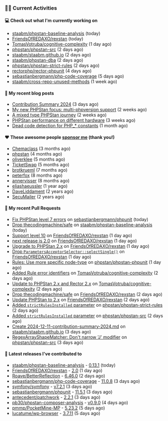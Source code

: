 ### 👨‍💻 Current Activities


#### 💻 Check out what I'm currently working on

- [staabm/phpstan-baseline-analysis](https://github.com/staabm/phpstan-baseline-analysis) (today)
- [FriendsOfREDAXO/rexstan](https://github.com/FriendsOfREDAXO/rexstan) (today)
- [TomasVotruba/cognitive-complexity](https://github.com/TomasVotruba/cognitive-complexity) (1 day ago)
- [phpstan/phpstan-src](https://github.com/phpstan/phpstan-src) (2 days ago)
- [staabm/staabm.github.io](https://github.com/staabm/staabm.github.io) (2 days ago)
- [staabm/phpstan-dba](https://github.com/staabm/phpstan-dba) (2 days ago)
- [phpstan/phpstan-strict-rules](https://github.com/phpstan/phpstan-strict-rules) (2 days ago)
- [rectorphp/rector-phpunit](https://github.com/rectorphp/rector-phpunit) (4 days ago)
- [sebastianbergmann/php-code-coverage](https://github.com/sebastianbergmann/php-code-coverage) (5 days ago)
- [staabm/cross-repo-unused-methods](https://github.com/staabm/cross-repo-unused-methods) (1 week ago)


#### 📜 My recent blog posts

- [Contribution Summary 2024](https://staabm.github.io/2024/12/11/contribution-summary-2024.html) (3 days ago)
- [My new PHPStan focus: multi-phpversion support](https://staabm.github.io/2024/11/28/phpstan-php-version-in-scope.html) (2 weeks ago)
- [A mixed type PHPStan journey](https://staabm.github.io/2024/11/26/phpstan-mixed-types.html) (2 weeks ago)
- [PHPStan performance on different hardware](https://staabm.github.io/2024/11/17/phpstan-performance-on-different-hardware.html) (3 weeks ago)
- [Dead code detection for PHP_* constants](https://staabm.github.io/2024/11/14/phpstan-php-version-narrowing.html) (1 month ago)


#### ❤️ These awesome people [sponsor me](https://github.com/sponsors/staabm) (thank you!)

- [Chemaclass](https://github.com/Chemaclass) (3 months ago)
- [phpstan](https://github.com/phpstan) (4 months ago)
- [oliverklee](https://github.com/oliverklee) (5 months ago)
- [TicketSwap](https://github.com/TicketSwap) (5 months ago)
- [brotkrueml](https://github.com/brotkrueml) (7 months ago)
- [peterfox](https://github.com/peterfox) (8 months ago)
- [annervisser](https://github.com/annervisser) (8 months ago)
- [eliashaeussler](https://github.com/eliashaeussler) (1 year ago)
- [DaveLiddament](https://github.com/DaveLiddament) (2 years ago)
- [SecuMailer](https://github.com/SecuMailer) (2 years ago)


#### 🔨 My recent Pull Requests

- [Fix PHPStan level 7 errors](https://github.com/sebastianbergmann/phpunit/pull/6084) on [sebastianbergmann/phpunit](https://github.com/sebastianbergmann/phpunit) (today)
- [Drop thecodingmachine/safe](https://github.com/staabm/phpstan-baseline-analysis/pull/191) on [staabm/phpstan-baseline-analysis](https://github.com/staabm/phpstan-baseline-analysis) (today)
- [Support level 10](https://github.com/FriendsOfREDAXO/rexstan/pull/787) on [FriendsOfREDAXO/rexstan](https://github.com/FriendsOfREDAXO/rexstan) (1 day ago)
- [next release is 2.0](https://github.com/FriendsOfREDAXO/rexstan/pull/786) on [FriendsOfREDAXO/rexstan](https://github.com/FriendsOfREDAXO/rexstan) (1 day ago)
- [Upgrade to PHPStan 2.x](https://github.com/FriendsOfREDAXO/rexstan/pull/785) on [FriendsOfREDAXO/rexstan](https://github.com/FriendsOfREDAXO/rexstan) (1 day ago)
- [Drop `ParametersAcceptorSelector::selectSingle()`](https://github.com/FriendsOfREDAXO/rexstan/pull/784) on [FriendsOfREDAXO/rexstan](https://github.com/FriendsOfREDAXO/rexstan) (1 day ago)
- [Rules: Use more specific node-type](https://github.com/phpstan/phpstan-phpunit/pull/217) on [phpstan/phpstan-phpunit](https://github.com/phpstan/phpstan-phpunit) (1 day ago)
- [Added Rule error identifiers](https://github.com/TomasVotruba/cognitive-complexity/pull/10) on [TomasVotruba/cognitive-complexity](https://github.com/TomasVotruba/cognitive-complexity) (2 days ago)
- [Update to PHPStan 2.x and Rector 2.x](https://github.com/TomasVotruba/cognitive-complexity/pull/9) on [TomasVotruba/cognitive-complexity](https://github.com/TomasVotruba/cognitive-complexity) (2 days ago)
- [Drop thecodingmachine/safe](https://github.com/FriendsOfREDAXO/rexstan/pull/783) on [FriendsOfREDAXO/rexstan](https://github.com/FriendsOfREDAXO/rexstan) (2 days ago)
- [Update PHPStan to 2.x](https://github.com/FriendsOfREDAXO/rexstan/pull/782) on [FriendsOfREDAXO/rexstan](https://github.com/FriendsOfREDAXO/rexstan) (2 days ago)
- [Added `strictRulesInstalled` parameter](https://github.com/phpstan/phpstan-strict-rules/pull/254) on [phpstan/phpstan-strict-rules](https://github.com/phpstan/phpstan-strict-rules) (2 days ago)
- [Added `strictRulesInstalled` parameter](https://github.com/phpstan/phpstan-src/pull/3729) on [phpstan/phpstan-src](https://github.com/phpstan/phpstan-src) (2 days ago)
- [Create 2024-12-11-contribution-summary-2024.md](https://github.com/staabm/staabm.github.io/pull/128) on [staabm/staabm.github.io](https://github.com/staabm/staabm.github.io) (3 days ago)
- [RegexArrayShapeMatcher: Don&#39;t narrow &#39;J&#39; modifier](https://github.com/phpstan/phpstan-src/pull/3723) on [phpstan/phpstan-src](https://github.com/phpstan/phpstan-src) (3 days ago)


#### 🔭 Latest releases I've contributed to

- [staabm/phpstan-baseline-analysis](https://github.com/staabm/phpstan-baseline-analysis) - [0.13.1](https://github.com/staabm/phpstan-baseline-analysis/releases/tag/0.13.1) (today)
- [FriendsOfREDAXO/rexstan](https://github.com/FriendsOfREDAXO/rexstan) - [2.0](https://github.com/FriendsOfREDAXO/rexstan/releases/tag/2.0) (1 day ago)
- [Roave/BetterReflection](https://github.com/Roave/BetterReflection) - [6.46.0](https://github.com/Roave/BetterReflection/releases/tag/6.46.0) (2 days ago)
- [sebastianbergmann/php-code-coverage](https://github.com/sebastianbergmann/php-code-coverage) - [11.0.8](https://github.com/sebastianbergmann/php-code-coverage/releases/tag/11.0.8) (3 days ago)
- [symfony/symfony](https://github.com/symfony/symfony) - [v7.2.1](https://github.com/symfony/symfony/releases/tag/v7.2.1) (3 days ago)
- [sebastianbergmann/phpunit](https://github.com/sebastianbergmann/phpunit) - [11.5.1](https://github.com/sebastianbergmann/phpunit/releases/tag/11.5.1) (3 days ago)
- [antecedent/patchwork](https://github.com/antecedent/patchwork) - [2.2.1](https://github.com/antecedent/patchwork/releases/tag/2.2.1) (3 days ago)
- [pb30/phpstan-composer-analysis](https://github.com/pb30/phpstan-composer-analysis) - [v0.9.0](https://github.com/pb30/phpstan-composer-analysis/releases/tag/v0.9.0) (4 days ago)
- [pmmp/PocketMine-MP](https://github.com/pmmp/PocketMine-MP) - [5.23.2](https://github.com/pmmp/PocketMine-MP/releases/tag/5.23.2) (5 days ago)
- [lucatume/wp-browser](https://github.com/lucatume/wp-browser) - [3.7.11](https://github.com/lucatume/wp-browser/releases/tag/3.7.11) (5 days ago)
